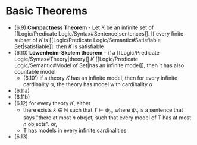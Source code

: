 
# Basic Theorems

- (6.9) **Compactness Theorem** - Let $K$ be an infinite set of [[Logic/Predicate Logic/Syntax#Sentence|sentences]]. If every finite subset of $K$ is [[Logic/Predicate Logic/Semantic#Satisfiable Set|satisfiable]], then $K$ is satisfiable
- (6.10) **Löwenheim–Skolem theorem** - if a [[Logic/Predicate Logic/Syntax#Theory|theory]] $K$ [[Logic/Predicate Logic/Semantic#Model of Set|has an infinite model]], then it has also countable model
	- (6.10') if a theory $K$ has an infinite model, then for every infinite cardinality $\alpha$, the theory has model with cardinality $\alpha$
- (6.11a)
- (6.11b)
- (6.12) for every theory $K$, either
	- there exists $k \in \mathbb{N}$ such that $T\vdash \psi_{n}$, where $\psi_{n}$ is a sentence that says "there at most $n$ obejct, such that every model of T has at most $n$ objects". or,
	- T has models in every infinite cardinalities
- (6.13)


